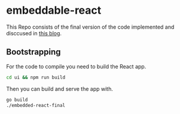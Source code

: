 # embeddable-react

This Repo consists of the final version of the code implemented and disccused in [this blog](#https://observiq.com/blog/embed-react-in-golang/).

## Bootstrapping

For the code to compile you need to build the React app.

```sh
cd ui && npm run build
```

Then you can build and serve the app with.

```sh
go build
./embedded-react-final
```
